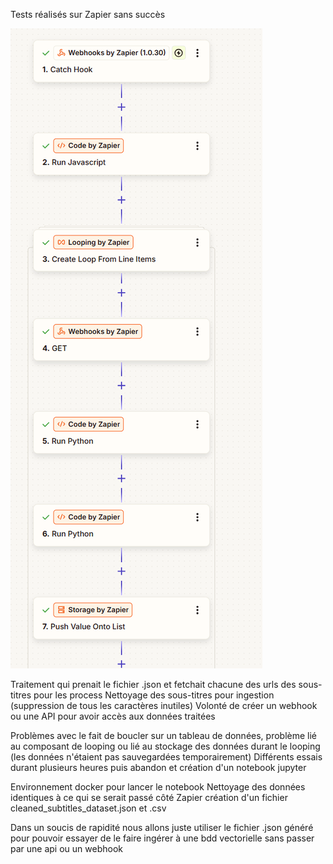 Tests réalisés sur Zapier sans succès

![zapier](./ressources/zapier.png)

Traitement qui prenait le fichier .json et fetchait chacune des urls des sous-titres pour les process
Nettoyage des sous-titres pour ingestion (suppression de tous les caractères inutiles)
Volonté de créer un webhook ou une API pour avoir accès aux données traitées

Problèmes avec le fait de boucler sur un tableau de données, problème lié au composant de looping ou lié au stockage des données durant le looping (les données n'étaient pas sauvegardées temporairement)
Différents essais durant plusieurs heures puis abandon et création d'un notebook jupyter

Environnement docker pour lancer le notebook
Nettoyage des données identiques à ce qui se serait passé côté Zapier
création d'un fichier cleaned_subtitles_dataset.json et .csv

Dans un soucis de rapidité nous allons juste utiliser le fichier .json généré pour pouvoir essayer de le faire ingérer à une bdd vectorielle
sans passer par une api ou un webhook
